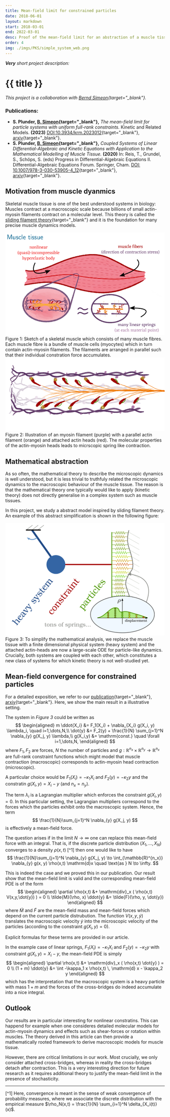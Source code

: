 ```yaml
---
title: Mean-field limit for constrained particles
date: 2018-06-01
layout: markdown
start: 2018-03-01
end: 2022-03-01
desc: Proof of the mean-field limit for an abstraction of a muscle tissue model.
order: 4
img: ./imgs/PKS/simple_system_web.png
---
```


_**Very** short project description:_

# {{ title }}

*This project is a collaboration with [Bernd Simeon](https://www.mathematik.uni-kl.de/en/das/people/head/simeon){target="_blank"}.*


### Publications:

- **S. Plunder, [B. Simeon](https://www.mathematik.uni-kl.de/en/das/people/head/simeon){target="_blank"},** _The mean-field limit for particle systems with uniform full-rank constraints._ Kinetic and Related Models. **(2023)** [DOI:10.3934/krm.2023012](https://www.aimsciences.org/article/doi/10.3934/krm.2023012){target="_blank"}, [arxiv](https://arxiv.org/abs/2203.07249){target="_blank"}.
- **S. Plunder, [B. Simeon](https://www.mathematik.uni-kl.de/en/das/people/head/simeon){target="_blank"},** _Coupled Systems of Linear Differential-Algebraic and Kinetic Equations with Application to the Mathematical Modelling of Muscle Tissue._ **(2020)**
In: Reis, T., Grundel, S., Schöps, S. (eds) Progress in Differential-Algebraic Equations II. Differential-Algebraic Equations Forum. Springer, Cham. [DOI: 10.1007/978-3-030-53905-4_12](https://doi.org/10.1007/978-3-030-53905-4_12){target="_blank"}, [arxiv](https://arxiv.org/abs/1911.05468){target="_blank"}.


## Motivation from muscle dyanmics

Skeletal muscle tissue is one of the best understood systems in biology: Muscles contract at a macroscopic scale
because billions of small actin-myosin filaments contract on a molecular level. This theory is called the
[sliding filament theory](https://en.wikipedia.org/wiki/Sliding_filament_theory){target="_blank"} and it is the foundation for many precise 
muscle dynamics models.


<img src="./imgs/PKS/muscle.png" alt="Illustration of muscle tissue with sliding filaments"/>
<span class="text-sm"><span class="font-bold">Figure 1:</span> Sketch of a skeletal muscle which consists of many muscle fibres. Each muscle fibre is a bundle of muscle cells (myocytes) 
which in turn contain actin-myosin filaments. The filaments are arranged in parallel such that their individual constration force accumulates.</span>

<img src="./imgs/PKS/actin_myosin_spring_attached.png" alt="Sliding filaments"/>
<span class="text-sm"><span class="font-bold">Figure 2:</span> Illustration of an myosin filament (purple) with a parallel actin filament (orange) and attached actin heads (red). The molecular properties of the actin-myosin heads leads to micrscopic spring like contraction.</span>
 
## Mathematical abstraction

As so often, the mathematical theory to describe the microscopic dynamics is well understood, but it is less trivial to truthfuly related 
the microscopic dynamics to the macroscopic behaviour of the muscle tissue. The reason is that the mathematical theory one
typically would like to apply (kinetic theory) does not directly generalise in a complex system such as muscle tissues.  

In this project, we study a abstract model inspired by sliding filament theory. 
An example of this abstract simplification is shown in the following figure:

<img src="./imgs/PKS/simple_system_web.png" alt="simplified system for coupled muscles and filaments"/>
<span class="text-sm"><span class="font-bold">Figure 3:</span> To simplify the mathematical analysis, we replace the muscle tissue 
with a finite dimensional physical system (heavy system) and the attached actin-heads are now a large-scale ODE
for particle-like dynamics. Crucially, both systems are coupled with each other, which constitutes a new class of systems
for which kinetic theory is not well-studied yet.</span>
 
## Mean-field convergence for constrained particles

For a detailed exposition, we refer to our [publication](https://www.aimsciences.org/article/doi/10.3934/krm.2023012){target="_blank"}, [arxiv](https://arxiv.org/abs/2203.07249){target="_blank"}. Here, we show the main result in a illustrative setting.

The system in _Figure 3_ could be written as
$$
\begin{aligned}
m \ddot{X_i} &= F_1(X_i) + \nabla_{X_i} g(X_i, y) \lambda_i, \quad i=1,\dots,N,\\
\dot{y}      &= F_2(y) + \frac{1}{N} \sum_{j=1}^N \nabla_{y} g(X_j, y) \lambda,\\
g(X_i,y)     &= \mathrm{const.} \quad \forall i=1,\dots,N,
\end{aligned}
$$
where $F_1,F_2$ are forces, $N$ the number of particles and $g: \mathbb{R}^{n_x} \times \mathbb{R}^{n_y} \to \mathbb{R}^{n_x}$ are full-rank constraint functions
which might model that muscle contraction (macroscopic) corresponds to actin-myosin head contraction (microscopic).

A particular choice would be $F_1(X_i) = -\kappa_1 X_i$ and $F_2(y) = -\kappa_2 y$ and the constratin $g(X_i, y) = X_i - y$ (and $n_x = n_y$).

The term $\lambda_i$ is a Lagrangian multiplier which enforces the constraint $g(X_i,y) = 0$. In this particular setting,
the Lagrangian multipliers correspond to the forces which the particles exhibit onto the macroscopic system. Hence,
the term
$$
\frac{1}{N}\sum_{j=1}^N \nabla_{y} g(X_j, y) 
$$
is effectively a mean-field force.

The question arises if in the limit $N \to \infty$ one can replace this mean-field force with an integral. 
That is, if the discrete particle distribution ($X_1,\dots,X_N$) converges to a density $\rho(x,t)$ [^1]
then one would like to have
$$
\frac{1}{N}\sum_{j=1}^N \nabla_{y} g(X_j, y) 
\to \int_{\mathbb{R}^{n_x}} \nabla_{y} g(x, y) \rho(x,t) \mathrm{d}x 
\quad \text{as } N \to \infty.
$$

This is indeed the case and we proved this in our publication. Our result show that the mean-field limit is valid 
and the corresponding mean-field PDE is of the form
$$
\begin{aligned}
\partial \rho(x,t) &+ \mathrm{div}_x ( \rho(x,t) V(x,y,\dot{y}) ) = 0 \\ 
\tilde{M}(\rho, x) \ddot{y} &= \tilde{F}(\rho, y, \dot{y})
\end{aligned}
$$
where $\tilde{M}$ and $\tilde{F}$ are the mean-field mass and mean-field forces which 
depend on the current particle distrubution. The function $V(x,y,\dot{y})$ translates the macroscopic velocity $\dot{y}$ 
into the microscopic velocity of the particles (according to the constraint $g(X_i,y) = 0$).

Explicit formulas for these terms are provided in our article. 

In the example case of linear springs, $F_1(X_i) = -\kappa_1 X_i$ and $F_2(y) = -\kappa_2 y$ with constraint $g(X_i,y) = X_i - y$, 
the mean-field PDE is simply
$$
\begin{aligned}
\partial \rho(x,t) &+ \mathrm{div}_x ( \rho(x,t) \dot{y} ) = 0 \\ 
(1 + m) \ddot{y} &= \int -\kappa_1 x \rho(x,t) \, \mathrm{d} x - \kappa_2 y
\end{aligned}
$$
which has the interpretation that the macroscopic system is a heavy particle with mass $1+m$ and the forces of 
the cross-bridges do indeed accumulate into a nice integral. 

## Outlook

Our results are in particular interesting for nonlinear constratins. This can happend for example
when one consideres detailed molecular models for actin-myosin dynamics and effects such as 
shear-forces or rotation within muscles. The theory derived in this article can then 
provide a mathematically rooted framework to derive macroscopic models for muscle tissue.

However, there are critical limitations in our work. Most crucially, we only consider attached cross-bridges,
whereas in reality the cross-bridges detach after contraction. This is a very interesting direction for future research
as it requires additional theory to justify the mean-field limit in the presence of stochasticity.



---

[^1] Here, convergence is meant in the sense of weak convergence of probability measures, where we associate
the discrete distribution with the empirical measure $\rho_N(x,t) = \frac{1}{N} \sum_{i=1}^N \delta_{X_i(t)}(x)$.